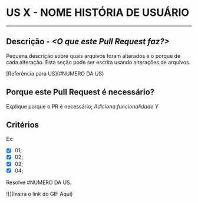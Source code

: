 # US X - NOME HISTÓRIA DE USUÁRIO
---
## Descrição - _<O que este Pull Request faz?>_
Pequena descrição sobre quais arquivos foram alterados e 
o porque de cada alteração. Esta seção pode ser escrita
 usando alterações de arquivos.

[Referência para US](#NUMERO DA US)

## Porque este Pull Request é necessário?
Explique porque o PR é necessário;
_Adiciona funcionalidade Y_

## Critérios
Ex:
- [x] 01;
- [x] 02;
- [x] 03;
- [x] 04;

Resolve #NUMERO DA US.

![](Insira o link do GIF Aqui) 


